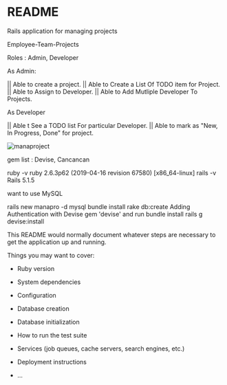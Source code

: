 # README

Rails application for managing projects 

Employee-Team-Projects 

Roles : Admin, Developer

As Admin:

|| Able to create a project.
|| Able to Create a List Of TODO item for Project.
|| Able to Assign to Developer.
|| Able to Add Mutliple Developer To Projects.

As Developer

|| Able t See a TODO list For particular Developer.
|| Able to mark as "New, In Progress, Done" for project.

![manaproject](https://user-images.githubusercontent.com/16664573/64819391-b566c780-d5cb-11e9-8689-e278d6cc85ad.png)



gem list : Devise, Cancancan


ruby -v 
ruby 2.6.3p62 (2019-04-16 revision 67580) [x86_64-linux]
rails -v 
Rails 5.1.5


want to use MySQL

rails new manapro -d mysql
bundle install
rake db:create
Adding Authentication with Devise
gem 'devise' and run bundle install
rails g devise:install


This README would normally document whatever steps are necessary to get the
application up and running.

Things you may want to cover:

* Ruby version

* System dependencies

* Configuration

* Database creation

* Database initialization

* How to run the test suite

* Services (job queues, cache servers, search engines, etc.)

* Deployment instructions

* ...
